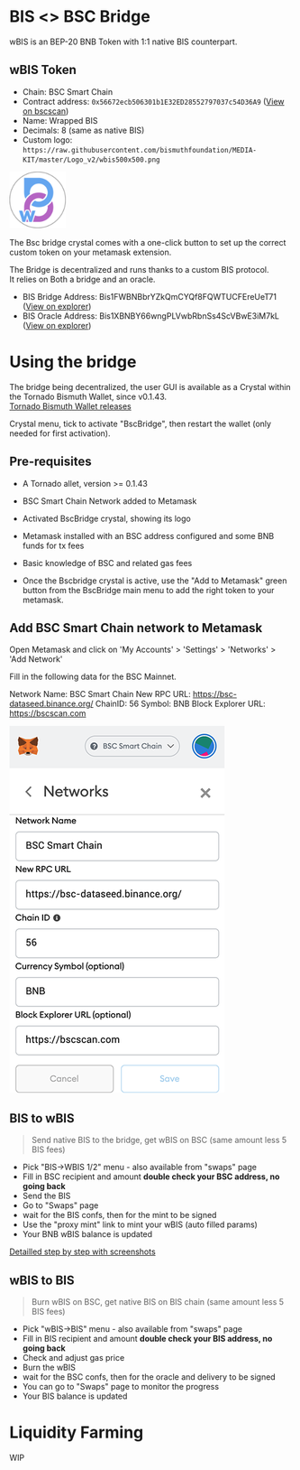 # BIS <> BSC Bridge

wBIS is an BEP-20 BNB Token with 1:1 native BIS counterpart.

## wBIS Token

- Chain: BSC Smart Chain
- Contract address: `0x56672ecb506301b1E32ED28552797037c54D36A9`  ([View on bscscan](https://bscscan.com/token/0x56672ecb506301b1E32ED28552797037c54D36A9))
- Name: Wrapped BIS
- Decimals: 8 (same as native BIS)
- Custom logo: `https://raw.githubusercontent.com/bismuthfoundation/MEDIA-KIT/master/Logo_v2/wbis500x500.png`

<img src="wbis500x500t.png" width="100" height="100" />

The Bsc bridge crystal comes with a one-click button to set up the correct custom token on your metamask extension. 

The Bridge is decentralized and runs thanks to a custom BIS protocol.  
It relies on Both a bridge and an oracle.  
- BIS Bridge Address: Bis1FWBNBbrYZkQmCYQf8FQWTUCFEreUeT71 ([View on explorer](http://bismuth.online/search?quicksearch=Bis1FWBNBbrYZkQmCYQf8FQWTUCFEreUeT71))
- BIS Oracle Address: Bis1XBNBY66wngPLVwbRbnSs4ScVBwE3iM7kL ([View on explorer](http://bismuth.online/search?quicksearch=Bis1XBNBY66wngPLVwbRbnSs4ScVBwE3iM7kL))

# Using the bridge

The bridge being decentralized, the user GUI is available as a Crystal within the Tornado Bismuth Wallet, since v0.1.43.  
[Tornado Bismuth Wallet releases](https://github.com/bismuthfoundation/TornadoWallet/releases)

Crystal menu, tick to activate "BscBridge", then restart the wallet (only needed for first activation).

## Pre-requisites

- A Tornado allet, version >= 0.1.43
- BSC Smart Chain Network added to Metamask
- Activated BscBridge crystal, showing its logo
- Metamask installed with an BSC address configured and some BNB funds for tx fees  
- Basic knowledge of BSC and related gas fees


- Once the Bscbridge crystal is active, use the "Add to Metamask" green button from the BscBridge main menu to add the right token to your metamask.

## Add BSC Smart Chain network to Metamask

Open Metamask and click on 'My Accounts' > 'Settings' > 'Networks' > 'Add Network'

Fill in the following data for the BSC Mainnet.

Network Name: BSC Smart Chain
New RPC URL: https://bsc-dataseed.binance.org/
ChainID: 56
Symbol: BNB
Block Explorer URL: https://bscscan.com

![](pics/bsc-metamask.png)

## BIS to wBIS

> Send native BIS to the bridge, get wBIS on BSC (same amount less 5 BIS fees)

- Pick "BIS->WBIS 1/2" menu - also available from "swaps" page
- Fill in BSC recipient and amount **double check your BSC address, no going back**
- Send the BIS
- Go to "Swaps" page
- wait for the BIS confs, then for the mint to be signed
- Use the "proxy mint" link to mint your wBIS (auto filled params)
- Your BNB wBIS balance is updated

[Detailled step by step with screenshots](BIS_TO_WBIS_DETAIL.md)

## wBIS to BIS

> Burn wBIS on BSC, get native BIS on BIS chain (same amount less 5 BIS fees)

- Pick "wBIS->BIS" menu - also available from "swaps" page
- Fill in BIS recipient and amount  **double check your BIS address, no going back**
- Check and adjust gas price
- Burn the wBIS
- wait for the BSC confs, then for the oracle and delivery to be signed
- You can go to "Swaps" page to monitor the progress
- Your BIS balance is updated

# Liquidity Farming

WIP
 
